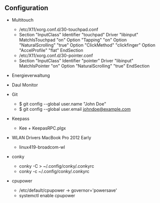 ## Configuration

- Multitouch
	- /etc/X11/xorg.conf.d/30-touchpad.conf
	- 	Section "InputClass"
		    Identifier "touchpad"
		    Driver "libinput"
		    MatchIsTouchpad "on"
		    Option "Tapping" "on"
		    Option "NaturalScrolling" "true"
		    Option "ClickMethod" "clickfinger"
		    Option "AccelProfile" "flat"
		EndSection
	- /etc/X11/xorg.conf.d/30-pointer.conf
	-	Section "InputClass"
		    Identifier "pointer"
		    Driver "libinput"
		    MatchIsPointer "on"
		    Option "NaturalScrolling" "true"
		EndSection


- Energieverwaltung
- Daul Monitor 
- Git
    - $ git config --global user.name "John Doe"
    - $ git config --global user.email johndoe@example.com 
- Keepass
    - Kee + KeepasRPC.plgx
- WLAN Drivers MacBook Pro 2012 Early
    - linux419-broadcom-wl
- conky
	- conky -C > ~/.config/conky/.conkyrc
	- conky -c ~/.config/conky/.conkyrc
- cpupower
	- /etc/default/cpupower -> governor='powersave'
	- systemctl enable cpupower


    

